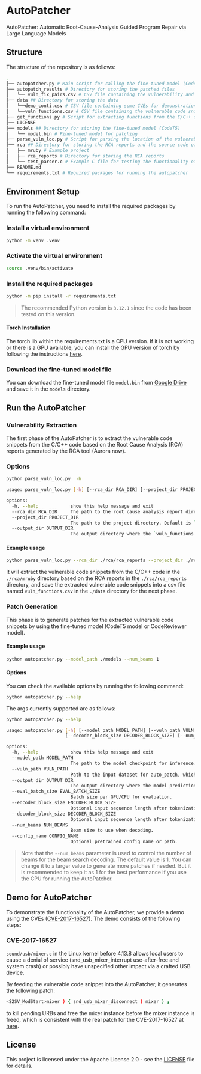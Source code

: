 # AutoPatcher
AutoPatcher: Automatic Root-Cause-Analysis Guided Program Repair via Large Language Models

## Structure
The structure of the repository is as follows:

```bash
.
├── autopatcher.py # Main script for calling the fine-tuned model (CodeT5) for patching
├── autopatch_results # Directory for storing the patched files
│   └── vuln_fix_pairs.csv # CSV file containing the vulnerability and the corresponding patch
├── data ## Directory for storing the data
│   └──demo_conti.csv # CSV file containing some CVEs for demonstration, feeding into the autopatcher
│   └──vuln_functions.csv # CSV file containing the vulnerable code snippets extracted from the C/C++ code (output of the parse_vuln_loc.py script)
├── get_functions.py # Script for extracting functions from the C/C++ code by using tree-sitter
├── LICENSE
├── models ## Directory for storing the fine-tuned model (CodeT5)
│   └── model.bin # Fine-tuned model for patching
├── parse_vuln_loc.py # Script for parsing the location of the vulnerability in the C/C++ code according to the Root Cause Analysis (RCA) tool (Aurora now)
├── rca ## Directory for storing the RCA reports and the source code of the target project
│   ├── mruby # Example project
│   ├── rca_reports # Directory for storing the RCA reports
│   └── test_parser.c # Example C file for testing the functionality of the get_functions.py script
├── README.md
└── requirements.txt # Required packages for running the autopatcher
```

## Environment Setup



To run the AutoPatcher, you need to install the required packages by running the following command:

### Install a virtual environment
```bash
python -m venv .venv
```

### Activate the virtual environment
```bash
source .venv/bin/activate
```

### Install the required packages

```bash
python -m pip install -r requirements.txt
```


> The recommended Python version is `3.12.1` since the code has been tested on this version.

#### Torch Installation

The torch lib within the requirements.txt is a CPU version. If it is not working or there is a GPU available, you can install the GPU version of torch by following the instructions [here](https://pytorch.org/get-started/locally/). 

### Download the fine-tuned model file

You can download the fine-tuned model file `model.bin` from [Google Drive](https://drive.google.com/file/d/1odETLrot-tCNxUoDJsyLuGjGRwsICeZ9/view?usp=sharing) and save it in the `models` directory.


## Run the AutoPatcher


### Vulnerability Extraction

The first phase of the AutoPatcher is to extract the vulnerable code snippets from the C/C++ code based on the Root Cause Analysis (RCA) reports generated by the RCA tool (Aurora now).


### Options

```bash
python parse_vuln_loc.py  -h

usage: parse_vuln_loc.py [-h] [--rca_dir RCA_DIR] [--project_dir PROJECT_DIR] [--output_dir OUTPUT_DIR]

options:
  -h, --help            show this help message and exit
  --rca_dir RCA_DIR     The path to the root cause analysis report directory. Default is `rca/rca_reports`.
  --project_dir PROJECT_DIR
                        The path to the project directory. Default is `rca/mruby`.
  --output_dir OUTPUT_DIR
                        The output directory where the `vuln_functions.csv` file will be saved. Default is `data/`.
```

#### Example usage

```bash
python parse_vuln_loc.py --rca_dir ./rca/rca_reports --project_dir ./rca/mruby --output_dir ./data
```
It will extract the vulnerable code snippets from the C/C++ code in the `./rca/mruby` directory based on the RCA reports in the `./rca/rca_reports` directory, and save the extracted vulnerable code snippets into a csv file named `vuln_functions.csv` in the `./data` directory for the next phase.


### Patch Generation

This phase is to generate patches for the extracted vulnerable code snippets by using the fine-tuned model (CodeT5 model or CodeReviewer model).

#### Example usage

```bash
python autopatcher.py --model_path ./models --num_beams 1
```

#### Options

You can check the available options by running the following command:

```bash
python autopatcher.py --help
```

The args currently supported are as follows:

```bash
python autopatcher.py --help

usage: autopatcher.py [-h] [--model_path MODEL_PATH] [--vuln_path VULN_PATH] [--output_dir OUTPUT_DIR] [--eval_batch_size EVAL_BATCH_SIZE] [--encoder_block_size ENCODER_BLOCK_SIZE]
                      [--decoder_block_size DECODER_BLOCK_SIZE] [--num_beams NUM_BEAMS] [--config_name CONFIG_NAME]

options:
  -h, --help            show this help message and exit
  --model_path MODEL_PATH
                        The path to the model checkpoint for inference. If not specified, we will use the pretrained model from Huggingface.
  --vuln_path VULN_PATH
                        Path to the input dataset for auto_patch, which is a csv file with a column named 'source' containing the vulnerable code snippets.
  --output_dir OUTPUT_DIR
                        The output directory where the model predictions and checkpoints will be written.
  --eval_batch_size EVAL_BATCH_SIZE
                        Batch size per GPU/CPU for evaluation.
  --encoder_block_size ENCODER_BLOCK_SIZE
                        Optional input sequence length after tokenization.Default to the model max input length for single sentence inputs (take into account special tokens).
  --decoder_block_size DECODER_BLOCK_SIZE
                        Optional input sequence length after tokenization.Default to the model max input length for single sentence inputs (take into account special tokens).
  --num_beams NUM_BEAMS
                        Beam size to use when decoding.
  --config_name CONFIG_NAME
                        Optional pretrained config name or path.
```


> Note that the `--num_beams` parameter is used to control the number of beams for the beam search decoding. The default value is 1. 
You can change it to a larger value to generate more patches if needed. But it is recommended to keep it as 1 for the best performance if you use the CPU for running the AutoPatcher. 


## Demo for AutoPatcher

To demonstrate the functionality of the AutoPatcher, we provide a demo using the CVEs ([CVE-2017-16527](https://nvd.nist.gov/vuln/detail/CVE-2017-16527)). The demo consists of the following steps:


### CVE-2017-16527

`sound/usb/mixer.c` in the Linux kernel before 4.13.8 allows local users to cause a denial of service (snd_usb_mixer_interrupt use-after-free and system crash) or possibly have unspecified other impact via a crafted USB device.


By feeding the vulnerable code snippet into the AutoPatcher, it generates the following patch:

```bash
<S2SV_ModStart>mixer ) { snd_usb_mixer_disconnect ( mixer ) ;
```
to kill pending URBs and free the mixer instance before the mixer instance is freed, which is consistent with the real patch for the CVE-2017-16527 at [here](https://github.com/torvalds/linux/commit/124751d5e63c823092060074bd0abaae61aaa9c4). 

## License

This project is licensed under the Apache License 2.0 - see the [LICENSE](LICENSE) file for details.